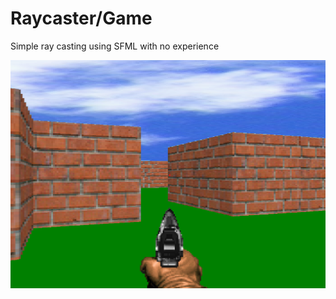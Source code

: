 # Raycaster/Game

Simple ray casting using SFML with no experience

![](RESOURCES/illustration.png)
